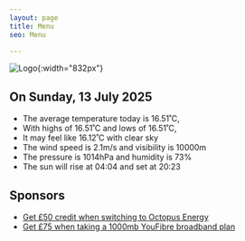 ```yaml
---
layout: page
title: Menu
seo: Menu

---
```


![Logo](/images/logo.jpg){:width="832px"}

<!-- weather_marker starts -->
## On Sunday, 13 July 2025

- The average temperature today is 16.51˚C,
- With highs of 16.51˚C and lows of 16.51˚C,
- It may feel like 16.12˚C with clear sky
- The wind speed is 2.1m/s and visibility is 10000m
- The pressure is 1014hPa and humidity is 73%
- The sun will rise at 04:04 and set at 20:23

<!-- weather_marker ends -->

## Sponsors

- [Get £50 credit when switching to Octopus Energy](https://bit.ly/3oD1nnS)
- [Get £75 when taking a 1000mb YouFibre broadband plan](https://aklam.io/91zWhU?)
